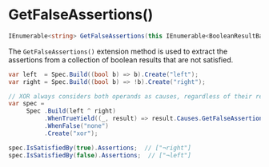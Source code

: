 # GetFalseAssertions()

```csharp
IEnumerable<string> GetFalseAssertions(this IEnumerable<BooleanResultBase> results)
```

The `GetFalseAssertions()` extension method is used to extract the assertions from a collection of boolean results
that are not satisfied.

```csharp
var left  = Spec.Build((bool b) => b).Create("left");
var right = Spec.Build((bool b) => !b).Create("right");

// XOR always considers both operands as causes, regardless of their results
var spec =
     Spec .Build(left ^ right)
          .WhenTrueYield((_, result) => result.Causes.GetFalseAssertions())
          .WhenFalse("none")
          .Create("xor");

spec.IsSatisfiedBy(true).Assertions;  // ["¬right"]
spec.IsSatisfiedBy(false).Assertions;  // ["¬left"]
```
